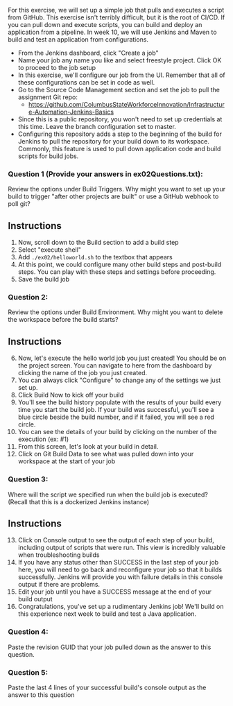 For this exercise, we will set up a simple job that pulls and executes a script from GitHub.  This exercise isn't terribly difficult, but it is the root of CI/CD.  If you can pull down and execute scripts, you can build and deploy an application from a pipeline.  In week 10, we will use Jenkins and Maven to build and test an application from configurations.

* From the Jenkins dashboard, click "Create a job"
* Name your job any name you like and select freestyle project.  Click OK to proceed to the job setup
* In this exercise, we'll configure our job from the UI.  Remember that all of these configurations can be set in code as well.
* Go to the Source Code Management section and set the job to pull the assignment Git repo:
  * https://github.com/ColumbusStateWorkforceInnovation/Infrastructure-Automation-Jenkins-Basics
* Since this is a public repository, you won't need to set up credentials at this time.  Leave the branch configuration set to master.
* Configuring this repository adds a step to the beginning of the build for Jenkins to pull the repository for your build down to its workspace.  Commonly, this feature is used to pull down application code and build scripts for build jobs.

### Question 1 (Provide your answers in ex02Questions.txt):

Review the options under Build Triggers.  Why might you want to set up your build to trigger "after other projects are built" or use a GitHub webhook to poll git?

## Instructions

1. Now, scroll down to the Build section to add a build step
2. Select "execute shell" 
3. Add `./ex02/helloworld.sh` to the textbox that appears
4. At this point, we could configure many other build steps and post-build steps.  You can play with these steps and settings before proceeding.
5. Save the build job

### Question 2:

Review the options under Build Environment.  Why might you want to delete the workspace before the build starts?  

## Instructions

6. Now, let's execute the hello world job you just created!  You should be on the project screen.  You can navigate to here from the dashboard by clicking the name of the job you just created.
7. You can always click "Configure" to change any of the settings we just set up.
8. Click Build Now to kick off your build
9. You'll see the build history populate with the results of your build every time you start the build job.  If your build was successful, you'll see a blue circle beside the build number, and if it failed, you will see a red circle. 
10. You can see the details of your build by clicking on the number of the execution (ex: #1)
11. From this screen, let's look at your build in detail.
12. Click on Git Build Data to see what was pulled down into your workspace at the start of your job

### Question 3:

Where will the script we specified run when the build job is executed?  (Recall that this is a dockerized Jenkins instance)

## Instructions

13. Click on Console output to see the output of each step of your build, including output of scripts that were run.  This view is incredibly valuable when troubleshooting builds
14. If you have any status other than SUCCESS in the last step of your job here, you will need to go back and reconfigure your job so that it builds successfully.  Jenkins will provide you with failure details in this console output if there are problems.
15. Edit your job until you have a SUCCESS message at the end of your build output
16. Congratulations, you've set up a rudimentary Jenkins job!  We'll build on this experience next week to build and test a Java application.

### Question 4:

Paste the revision GUID that your job pulled down as the answer to this question.

### Question 5:

Paste the last 4 lines of your successful build's console output as the answer to this question


